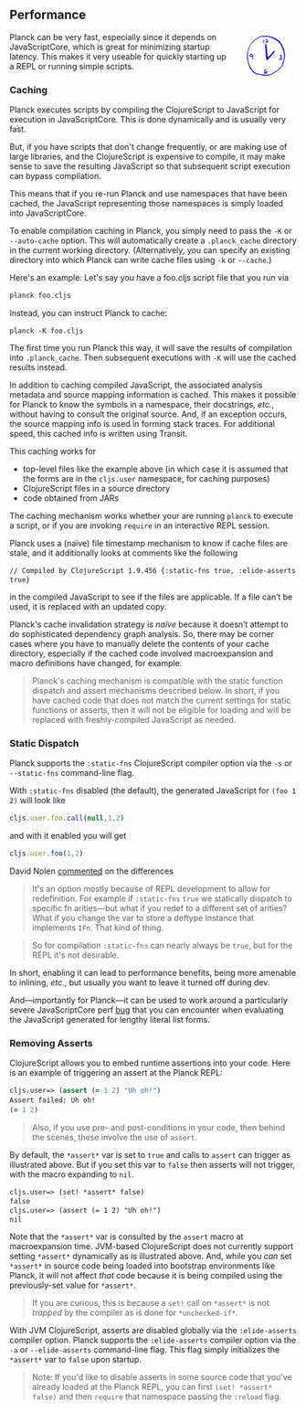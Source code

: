 ## Performance

<img width="85" align="right" style="margin: 0ex 1em" src="img/performance.jpg">
Planck can be very fast, especially since it depends on JavaScriptCore, which is great for minimizing startup latency. This makes it very useable for quickly starting up a REPL or running simple scripts.

### Caching

Planck executes scripts by compiling the ClojureScript to JavaScript for execution in JavaScriptCore. This is done dynamically and is usually very fast.

But, if you have scripts that don't change frequently, or are making use of large libraries, and the ClojureScript is expensive to compile, it may make sense to save the resulting JavaScript so that subsequent script execution can bypass compilation.

This means that if you re-run Planck and use namespaces that have been cached, the JavaScript representing those namespaces is simply loaded into JavaScriptCore. 

To enable compilation caching in Planck, you simply need to pass the `-K` or `-​-​auto-cache` option. This will automatically create a `.planck_cache` directory in the current working directory. (Alternatively, you can specify an existing directory into which Planck can write cache files using `-k` or `-​-​cache`.) 

Here's an example: Let's say you have a foo.cljs script file that you run via

```sh
planck foo.cljs
```

Instead, you can instruct Planck to cache:

```
planck -K foo.cljs
```

The first time you run Planck this way, it will save the results of compilation into `.planck_cache`. Then subsequent executions with `-K` will use the cached results instead.

In addition to caching compiled JavaScript, the associated analysis metadata and source mapping information is cached. This makes it possible for Planck to know the symbols in a namespace, their docstrings, _etc._, without having to consult the original source. And, if an exception occurs, the source mapping info is used in forming stack traces. For additional speed, this cached info is written using Transit.

This caching works for

* top-level files like the example above (in which case it is assumed that the forms are in the `cljs.user` namespace, for caching purposes)
* ClojureScript files in a source directory
* code obtained from JARs

The caching mechanism works whether your are running `planck` to execute a script, or if you are invoking `require` in an interactive REPL session.

Planck uses a (naïve) file timestamp mechanism to know if cache files are stale, and it additionally looks at comments like the following

```
// Compiled by ClojureScript 1.9.456 {:static-fns true, :elide-asserts true}
```

in the compiled JavaScript to see if the files are applicable. If a file can’t be used, it is replaced with an updated copy.

Planck's cache invalidation strategy is _naïve_ because it doesn’t attempt to do sophisticated dependency graph analysis. So, there may be corner cases where you have to manually delete the contents of your cache directory, especially if the cached code involved macroexpansion and macro definitions have changed, for example.

> Planck's caching mechanism is compatible with the static function dispatch and assert mechanisms described below. In short, if you have cached code that does not match the current settings for static functions or asserts, then it will not be eligible for loading and will be replaced with freshly-compiled JavaScript as needed. 

### Static Dispatch

Planck supports the `:static-fns` ClojureScript compiler option via the `-s` or `-​-​static-fns` command-line flag.

With `:static-fns` disabled (the default), the generated JavaScript for `(foo 1 2)` will look like 

```js
cljs.user.foo.call(null,1,2)
```

and with it enabled you will get

```js
cljs.user.foo(1,2)
```

David Nolen [commented](https://groups.google.com/forum/m/#!msg/clojurescript/holhVap5Rjc/f9bUE26waakJ) on the differences

> It's an option mostly because of REPL development to allow for redefinition. For example if `:static-fns` `true` we statically dispatch to specific fn arities—but what if you redef to a different set of arities? What if you change the var to store a deftype instance that implements `IFn`. That kind of thing.


> So for compilation `:static-fns` can nearly always be `true`, but for the REPL it's not desirable.


In short, enabling it can lead to performance benefits, being more amenable to inlining, _etc._, but usually you want to leave it turned off during dev.

And—importantly for Planck—it can be used to work around a particularly severe JavaScriptCore perf [bug](http://dev.clojure.org/jira/browse/CLJS-910) that you can encounter when evaluating the JavaScript generated for lengthy literal list forms.

### Removing Asserts

ClojureScript allows you to embed runtime assertions into your code. Here is an example of triggering an assert at the Planck REPL:

```clojure
cljs.user=> (assert (= 1 2) "Uh oh!")
Assert failed: Uh oh!
(= 1 2)
```

> Also, if you use pre- and post-conditions in your code, then behind the scenes, these involve the use of `assert`.

By default, the `*assert*` var is set to `true` and calls to `assert` can trigger as illustrated above. But if you set this var to `false` then asserts will not trigger, with the macro expanding to `nil`.

```
cljs.user=> (set! *assert* false)
false
cljs.user=> (assert (= 1 2) "Uh oh!")
nil
```

Note that the `*assert*` var is consulted by the `assert` macro at macroexpansion time. JVM-based ClojureScript does not currently support setting `*assert*` dynamically as is illustrated above. And, while you _can_ set `*assert*` in source code being loaded into bootstrap environments like Planck, it will not affect _that_ code because it is being compiled using the previously-set value for `*assert*`.

> If you are curious, this is because a `set!` call on `*assert*` is not _trapped_ by the compiler as is done for `*unchecked-if*`.

With JVM ClojureScript, asserts are disabled globally via the `:elide-asserts` compiler option. Planck supports the `:elide-asserts` compiler option via the `-a` or `-​-​elide-asserts` command-line flag. This flag simply initializes the `*assert*` var to `false` upon startup.

> Note: If you'd like to disable asserts in some source code that you've already loaded at the Planck REPL, you can first `(set! *assert* false)` and then `require` that namespace passing the `:reload` flag.


